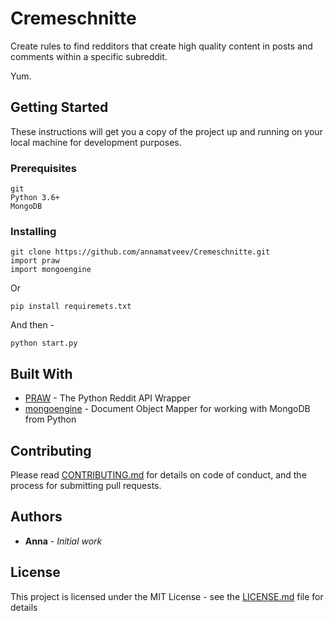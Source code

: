 # Cremeschnitte

Create rules to find redditors that create high quality content in posts and comments within a specific subreddit. 

Yum.

## Getting Started

These instructions will get you a copy of the project up and running on your local machine for development purposes.

### Prerequisites

```
git
Python 3.6+
MongoDB
```

### Installing

```
git clone https://github.com/annamatveev/Cremeschnitte.git
import praw
import mongoengine
```
Or
```
pip install requiremets.txt
```
And then -
```
python start.py
```


## Built With

* [PRAW](http://praw.readthedocs.io/en/latest/) -  The Python Reddit API Wrapper
* [mongoengine](http://mongoengine.org/) -  Document Object Mapper for working with MongoDB from Python

## Contributing

Please read [CONTRIBUTING.md](https://github.com/annamatveev/Cremeschnitte/blob/master/CONTRIBUTING.md) for details on code of conduct, and the process for submitting pull requests.

## Authors

* **Anna** - *Initial work*

## License

This project is licensed under the MIT License - see the [LICENSE.md](https://github.com/annamatveev/Cremeschnitte/blob/master/LICENSE) file for details

